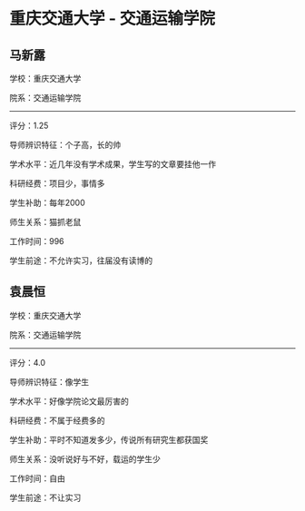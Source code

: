 # 重庆交通大学 - 交通运输学院

## 马新露

学校：重庆交通大学

院系：交通运输学院

* * *

评分：1.25

导师辨识特征：个子高，长的帅

学术水平：近几年没有学术成果，学生写的文章要挂他一作

科研经费：项目少，事情多

学生补助：每年2000

师生关系：猫抓老鼠

工作时间：996

学生前途：不允许实习，往届没有读博的

## 袁晨恒

学校：重庆交通大学

院系：交通运输学院

* * *

评分：4.0

导师辨识特征：像学生

学术水平：好像学院论文最厉害的

科研经费：不属于经费多的

学生补助：平时不知道发多少，传说所有研究生都获国奖

师生关系：没听说好与不好，载运的学生少

工作时间：自由

学生前途：不让实习